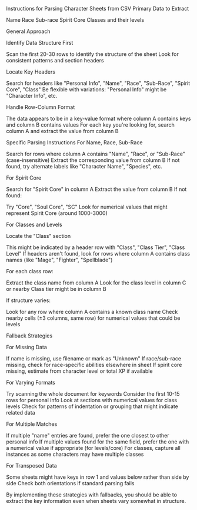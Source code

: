 Instructions for Parsing Character Sheets from CSV
Primary Data to Extract

Name
Race
Sub-race
Spirit Core
Classes and their levels

General Approach

Identify Data Structure First

Scan the first 20-30 rows to identify the structure of the sheet
Look for consistent patterns and section headers


Locate Key Headers

Search for headers like "Personal Info", "Name", "Race", "Sub-Race", "Spirit Core", "Class"
Be flexible with variations: "Personal Info" might be "Character Info", etc.


Handle Row-Column Format

The data appears to be in a key-value format where column A contains keys and column B contains values
For each key you're looking for, search column A and extract the value from column B



Specific Parsing Instructions
For Name, Race, Sub-Race

Search for rows where column A contains "Name", "Race", or "Sub-Race" (case-insensitive)
Extract the corresponding value from column B
If not found, try alternate labels like "Character Name", "Species", etc.

For Spirit Core

Search for "Spirit Core" in column A
Extract the value from column B
If not found:

Try "Core", "Soul Core", "SC"
Look for numerical values that might represent Spirit Core (around 1000-3000)



For Classes and Levels

Locate the "Class" section

This might be indicated by a header row with "Class", "Class Tier", "Class Level"
If headers aren't found, look for rows where column A contains class names (like "Mage", "Fighter", "Spellblade")


For each class row:

Extract the class name from column A
Look for the class level in column C or nearby
Class tier might be in column B


If structure varies:

Look for any row where column A contains a known class name
Check nearby cells (±3 columns, same row) for numerical values that could be levels



Fallback Strategies

For Missing Data

If name is missing, use filename or mark as "Unknown"
If race/sub-race missing, check for race-specific abilities elsewhere in sheet
If spirit core missing, estimate from character level or total XP if available


For Varying Formats

Try scanning the whole document for keywords
Consider the first 10-15 rows for personal info
Look at sections with numerical values for class levels
Check for patterns of indentation or grouping that might indicate related data


For Multiple Matches

If multiple "name" entries are found, prefer the one closest to other personal info
If multiple values found for the same field, prefer the one with a numerical value if appropriate (for levels/core)
For classes, capture all instances as some characters may have multiple classes


For Transposed Data

Some sheets might have keys in row 1 and values below rather than side by side
Check both orientations if standard parsing fails


By implementing these strategies with fallbacks, you should be able to extract the key information even when sheets vary somewhat in structure.